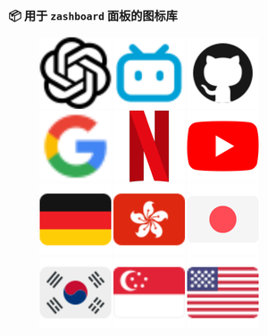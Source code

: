 
## 📦 用于 `zashboard` 面板的图标库

<div align="center">
  <img src="https://raw.githubusercontent.com/ffuqiangg/icon/main/svg/AI.svg" width="128">
  <img src="https://raw.githubusercontent.com/ffuqiangg/icon/main/svg/BiliBili.svg" width="128">
  <img src="https://raw.githubusercontent.com/ffuqiangg/icon/main/svg/Github.svg" width="128">
  <img src="https://raw.githubusercontent.com/ffuqiangg/icon/main/svg/Google.svg" width="128">
  <img src="https://raw.githubusercontent.com/ffuqiangg/icon/main/svg/NETFLIX.svg" width="128">
  <img src="https://raw.githubusercontent.com/ffuqiangg/icon/main/svg/YouTube.svg" width="128">
  <img src="https://raw.githubusercontent.com/ffuqiangg/icon/main/svg/Germany.svg" width="128">
  <img src="https://raw.githubusercontent.com/ffuqiangg/icon/main/svg/Hongkong.svg" width="128">
  <img src="https://raw.githubusercontent.com/ffuqiangg/icon/main/svg/Japan.svg" width="128">
  <img src="https://raw.githubusercontent.com/ffuqiangg/icon/main/svg/Korea.svg" width="128">
  <img src="https://raw.githubusercontent.com/ffuqiangg/icon/main/svg/Singapore.svg" width="128">
  <img src="https://raw.githubusercontent.com/ffuqiangg/icon/main/svg/USA.svg" width="128">
</div>